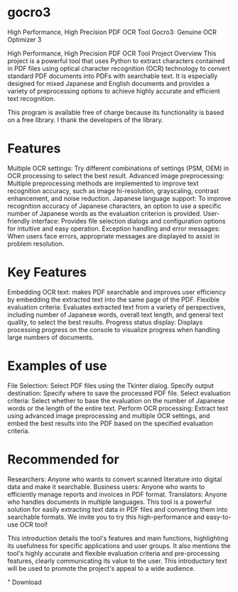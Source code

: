 # gocro3
High Performance, High Precision PDF OCR Tool
Gocro3: Genuine OCR Optimizer 3

High Performance, High Precision PDF OCR Tool
Project Overview
This project is a powerful tool that uses Python to extract characters contained in PDF files using optical character recognition (OCR) technology to convert standard PDF documents into PDFs with searchable text. It is especially designed for mixed Japanese and English documents and provides a variety of preprocessing options to achieve highly accurate and efficient text recognition.


This program is available free of charge because its functionality is based on a free library. I thank the developers of the library.

# Features
Multiple OCR settings: Try different combinations of settings (PSM, OEM) in OCR processing to select the best result.
Advanced image preprocessing: Multiple preprocessing methods are implemented to improve text recognition accuracy, such as image hi-resolution, grayscaling, contrast enhancement, and noise reduction.
Japanese language support: To improve recognition accuracy of Japanese characters, an option to use a specific number of Japanese words as the evaluation criterion is provided.
User-friendly interface: Provides file selection dialogs and configuration options for intuitive and easy operation.
Exception handling and error messages: When users face errors, appropriate messages are displayed to assist in problem resolution.

# Key Features
Embedding OCR text: makes PDF searchable and improves user efficiency by embedding the extracted text into the same page of the PDF.
Flexible evaluation criteria: Evaluates extracted text from a variety of perspectives, including number of Japanese words, overall text length, and general text quality, to select the best results.
Progress status display: Displays processing progress on the console to visualize progress when handling large numbers of documents.

# Examples of use
File Selection: Select PDF files using the Tkinter dialog.
Specify output destination: Specify where to save the processed PDF file.
Select evaluation criteria: Select whether to base the evaluation on the number of Japanese words or the length of the entire text.
Perform OCR processing: Extract text using advanced image preprocessing and multiple OCR settings, and embed the best results into the PDF based on the specified evaluation criteria.

# Recommended for
Researchers: Anyone who wants to convert scanned literature into digital data and make it searchable.
Business users: Anyone who wants to efficiently manage reports and invoices in PDF format.
Translators: Anyone who handles documents in multiple languages.
This tool is a powerful solution for easily extracting text data in PDF files and converting them into searchable formats. We invite you to try this high-performance and easy-to-use OCR tool!

This introduction details the tool's features and main functions, highlighting its usefulness for specific applications and user groups. It also mentions the tool's highly accurate and flexible evaluation criteria and pre-processing features, clearly communicating its value to the user. This introductory text will be used to promote the project's appeal to a wide audience.

" Download
